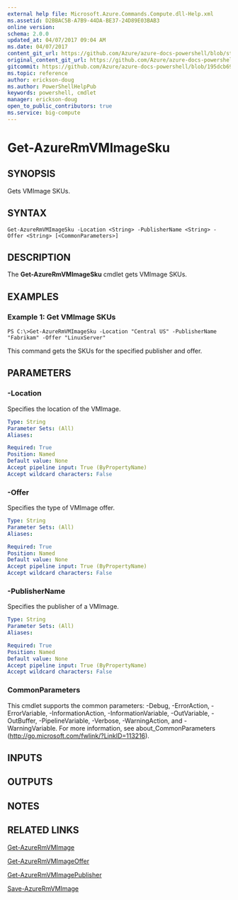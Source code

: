 ```yaml
---
external help file: Microsoft.Azure.Commands.Compute.dll-Help.xml
ms.assetid: D2BBAC5B-A7B9-44DA-BE37-24D89E03BAB3
online version:
schema: 2.0.0
updated_at: 04/07/2017 09:04 AM
ms.date: 04/07/2017
content_git_url: https://github.com/Azure/azure-docs-powershell/blob/staging/azureps-cmdlets-docs/ResourceManager/AzureRM.Compute/v2.9.0/Get-AzureRmVMImageSku.md
original_content_git_url: https://github.com/Azure/azure-docs-powershell/blob/staging/azureps-cmdlets-docs/ResourceManager/AzureRM.Compute/v2.9.0/Get-AzureRmVMImageSku.md
gitcommit: https://github.com/Azure/azure-docs-powershell/blob/195dcb690a30a5f2c0ecd5606483862547ef544a
ms.topic: reference
author: erickson-doug
ms.author: PowerShellHelpPub
keywords: powershell, cmdlet
manager: erickson-doug
open_to_public_contributors: true
ms.service: big-compute
---
```


# Get-AzureRmVMImageSku

## SYNOPSIS
Gets VMImage SKUs.

## SYNTAX

```
Get-AzureRmVMImageSku -Location <String> -PublisherName <String> -Offer <String> [<CommonParameters>]
```

## DESCRIPTION
The **Get-AzureRmVMImageSku** cmdlet gets VMImage SKUs.

## EXAMPLES

### Example 1: Get VMImage SKUs
```
PS C:\>Get-AzureRmVMImageSku -Location "Central US" -PublisherName "Fabrikam" -Offer "LinuxServer"
```

This command gets the SKUs for the specified publisher and offer.

## PARAMETERS

### -Location
Specifies the location of the VMImage.

```yaml
Type: String
Parameter Sets: (All)
Aliases: 

Required: True
Position: Named
Default value: None
Accept pipeline input: True (ByPropertyName)
Accept wildcard characters: False
```

### -Offer
Specifies the type of VMImage offer.

```yaml
Type: String
Parameter Sets: (All)
Aliases: 

Required: True
Position: Named
Default value: None
Accept pipeline input: True (ByPropertyName)
Accept wildcard characters: False
```

### -PublisherName
Specifies the publisher of a VMImage.

```yaml
Type: String
Parameter Sets: (All)
Aliases: 

Required: True
Position: Named
Default value: None
Accept pipeline input: True (ByPropertyName)
Accept wildcard characters: False
```

### CommonParameters
This cmdlet supports the common parameters: -Debug, -ErrorAction, -ErrorVariable, -InformationAction, -InformationVariable, -OutVariable, -OutBuffer, -PipelineVariable, -Verbose, -WarningAction, and -WarningVariable. For more information, see about_CommonParameters (http://go.microsoft.com/fwlink/?LinkID=113216).

## INPUTS

## OUTPUTS

## NOTES

## RELATED LINKS

[Get-AzureRmVMImage](./Get-AzureRmVMImage.md)

[Get-AzureRmVMImageOffer](./Get-AzureRmVMImageOffer.md)

[Get-AzureRmVMImagePublisher](./Get-AzureRmVMImagePublisher.md)

[Save-AzureRmVMImage](./Save-AzureRmVMImage.md)


